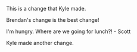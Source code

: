 
This is a change that Kyle made.

Brendan's change is the best change!

I'm hungry. Where are we going for lunch?! - Scott

Kyle made another change.

